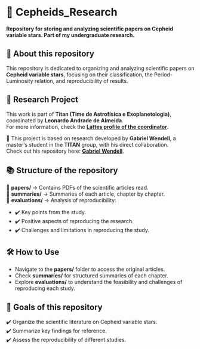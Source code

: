 # 📌 Cepheids_Research  
**Repository for storing and analyzing scientific papers on Cepheid variable stars. Part of my undergraduate research.**  

## 📄 About this repository  
This repository is dedicated to organizing and analyzing scientific papers on **Cepheid variable stars**, focusing on their classification, the Period-Luminosity relation, and reproducibility of results.  

## 📌 Research Project  
This work is part of **Titan (Time de Astrofísica e Exoplanetologia)**, coordinated by **Leonardo Andrade de Almeida**.  
For more information, check the **[Lattes profile of the coordinator](#)**.  

🔗 This project is based on research developed by **Gabriel Wendell**, a master's student in the **TITAN** group, with his direct collaboration.  
Check out his repository here: **[Gabriel Wendell](#)**.  

## 📚 Structure of the repository  

📁 **papers/** → Contains PDFs of the scientific articles read.  
📁 **summaries/** → Summaries of each article, chapter by chapter.  
📁 **evaluations/** → Analysis of reproducibility:  
- ✔️ Key points from the study.  
- ✔️ Positive aspects of reproducing the research.  
- ✔️ Challenges and limitations in reproducing the study.  

## 🛠️ How to Use  
- Navigate to the **papers/** folder to access the original articles.  
- Check **summaries/** for structured summaries of each chapter.  
- Explore **evaluations/** to understand the feasibility and challenges of reproducing each study.  

## 📌 Goals of this repository  
✔️ Organize the scientific literature on Cepheid variable stars.  
✔️ Summarize key findings for reference.  
✔️ Assess the reproducibility of different studies.  
